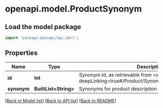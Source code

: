 # openapi.model.ProductSynonym

## Load the model package
```dart
import 'package:openapi/api.dart';
```

## Properties
Name | Type | Description | Notes
------------ | ------------- | ------------- | -------------
**id** | **int** | Synonym Id, as retrievable from <a href=\"?deepLinking=true#/Product/Synonym\">/api/Product/Synonym</a> | [optional] 
**synonym** | **BuiltList&lt;String&gt;** | Synonyms for product description | [optional] 

[[Back to Model list]](../README.md#documentation-for-models) [[Back to API list]](../README.md#documentation-for-api-endpoints) [[Back to README]](../README.md)


